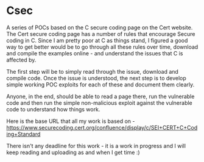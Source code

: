 Csec
====

A series of POCs based on the C secure coding page on the Cert website. The Cert secure coding page has a number of rules that encourage Secure coding in C. Since I am pretty poor at C as things stand, I figured a good way to get better would be to go through all these rules over time, download and compile the examples online - and understand the issues that C is affected by.

The first step will be to simply read through the issue, download and compile code. Once the issue is understood, the next step is to develop simple working POC exploits for each of these and document them clearly.

Anyone, in the end, should be able to read a page there, run the vulnerable code and then run the simple non-malicious exploit against the vulnerable code to understand how things work.

Here is the base URL that all my work is based on - https://www.securecoding.cert.org/confluence/display/c/SEI+CERT+C+Coding+Standard

There isn't any deadline for this work - it is a work in progress and I will keep reading and uploading as and when I get time :)
